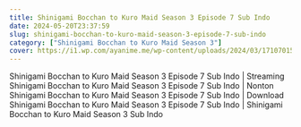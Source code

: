 ```yaml
---
title: Shinigami Bocchan to Kuro Maid Season 3 Episode 7 Sub Indo
date: 2024-05-20T23:37:59
slug: shinigami-bocchan-to-kuro-maid-season-3-episode-7-sub-indo
category: ["Shinigami Bocchan to Kuro Maid Season 3"]
cover: https://i1.wp.com/ayanime.me/wp-content/uploads/2024/03/1710701520-6985-141839.jpg
---
```


<p>Shinigami Bocchan to Kuro Maid Season 3 Episode 7 Sub Indo | Streaming Shinigami Bocchan to Kuro Maid Season 3 Episode 7 Sub Indo | Nonton Shinigami Bocchan to Kuro Maid Season 3 Episode 7 Sub Indo | Download Shinigami Bocchan to Kuro Maid Season 3 Episode 7 Sub Indo | Shinigami Bocchan to Kuro Maid Season 3 Sub Indo</p>

